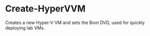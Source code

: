 # Create-HyperVVM
Creates a new Hyper-V VM and sets the Boot DVD, used for quickly deploying lab VMs.

